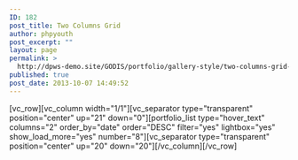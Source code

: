 ```yaml
---
ID: 182
post_title: Two Columns Grid
author: phpyouth
post_excerpt: ""
layout: page
permalink: >
  http://dpws-demo.site/GODIS/portfolio/gallery-style/two-columns-grid-2
published: true
post_date: 2013-10-07 14:49:52
---
```

[vc_row][vc_column width="1/1"][vc_separator type="transparent" position="center" up="21" down="0"][portfolio_list type="hover_text" columns="2" order_by="date" order="DESC" filter="yes" lightbox="yes" show_load_more="yes" number="8"][vc_separator type="transparent" position="center" up="20" down="20"][/vc_column][/vc_row]